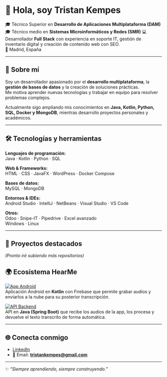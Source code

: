 # 👋 Hola, soy Tristan Kempes

🎓 Técnico Superior en **Desarrollo de Aplicaciones Multiplataforma (DAM)** 
🎓 Técnico medio en **Sistemas Microinformáticos y Redes (SMR)**
💻 Desarrollador **Full Stack** con experiencia en soporte IT, gestión de inventario digital y creación de contenido web con SEO.  
📍 Madrid, España  

---

## 🚀 Sobre mí
Soy un desarrollador apasionado por el **desarrollo multiplataforma**, la **gestión de bases de datos** y la creación de soluciones prácticas.  
Me motiva aprender nuevas tecnologías y trabajar en equipo para resolver problemas complejos.  

Actualmente sigo ampliando mis conocimientos en **Java, Kotlin, Python, SQL, Docker y MongoDB**, mientras desarrollo proyectos personales y académicos.

---

## 🛠️ Tecnologías y herramientas

**Lenguajes de programación:**  
Java · Kotlin · Python · SQL  

**Web & Frameworks:**  
HTML · CSS · JavaFX · WordPress · Docker Compose  

**Bases de datos:**  
MySQL · MongoDB  

**Entornos & IDEs:**  
Android Studio · IntelliJ · NetBeans · Visual Studio · VS Code  

**Otros:**  
Odoo · Snipe-IT · Pipedrive · Excel avanzado  
Windows · Linux  

---

## 📂 Proyectos destacados
*(Pronto iré subiendo más repositorios)*

## 🌍 Ecosistema HearMe

[![App Android](https://img.shields.io/badge/HearMe-App-blue?logo=android)](https://github.com/tristank-fullstack/HearMe)  
Aplicación Android en **Kotlin** con Firebase que permite grabar audios y enviarlos a la nube para su posterior transcripción.

[![API Backend](https://img.shields.io/badge/HearMe-API-green?logo=java)](https://github.com/tristank-fullstack/HearMe-API)  
API en **Java (Spring Boot)** que recibe los audios de la app, los procesa y devuelve el texto transcrito de forma automática.


---

## 🌐 Conecta conmigo
- [LinkedIn](https://www.linkedin.com/in/tristan-kempes-ares-685270333)  
- 📧 Email: **tristankempes@gmail.com**

---

✨ *“Siempre aprendiendo, siempre construyendo.”*
